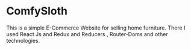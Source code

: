 # ComfySloth
This is a simple E-Commerce Website for selling home furniture. There I used React Js and Redux and Reducers , Router-Doms and other technologies.
